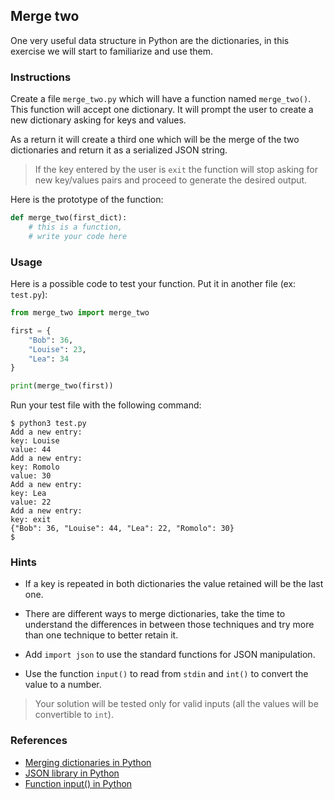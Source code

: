 ## Merge two

One very useful data structure in Python are the dictionaries, in this exercise we will start to familiarize and use them.

### Instructions

Create a file `merge_two.py` which will have a function named `merge_two()`. This function will accept one dictionary.
It will prompt the user to create a new dictionary asking for keys and values.

As a return it will create a third one which will be the merge of the two dictionaries and return it as a serialized JSON string.

> If the key entered by the user is `exit` the function will stop asking for new key/values pairs and proceed to generate the desired output.

Here is the prototype of the function:

```python
def merge_two(first_dict):
    # this is a function,
    # write your code here
```

### Usage

Here is a possible code to test your function. Put it in another file (ex: `test.py`):

```python
from merge_two import merge_two

first = {
    "Bob": 36,
    "Louise": 23,
    "Lea": 34
}

print(merge_two(first))
```

Run your test file with the following command:

```console
$ python3 test.py
Add a new entry:
key: Louise
value: 44
Add a new entry:
key: Romolo
value: 30
Add a new entry:
key: Lea
value: 22
Add a new entry:
key: exit
{"Bob": 36, "Louise": 44, "Lea": 22, "Romolo": 30}
$
```

### Hints

- If a key is repeated in both dictionaries the value retained will be the last one.

- There are different ways to merge dictionaries, take the time to understand the differences in between those techniques and try more than one technique to better retain it.

- Add `import json` to use the standard functions for JSON manipulation.

- Use the function `input()` to read from `stdin` and `int()` to convert the value to a number.

> Your solution will be tested only for valid inputs (all the values will be convertible to `int`).

### References

- [Merging dictionaries in Python](https://www.geeksforgeeks.org/python-merging-two-dictionaries/)
- [JSON library in Python](https://docs.python.org/3/library/json.html)
- [Function input() in Python](https://www.w3schools.com/python/ref_func_input.asp)